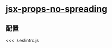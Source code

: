# [jsx-props-no-spreading](https://github.com/jsx-eslint/eslint-plugin-react/blob/master/docs/rules/jsx-props-no-spreading.md)

## 配置

<<< ./.eslintrc.js
